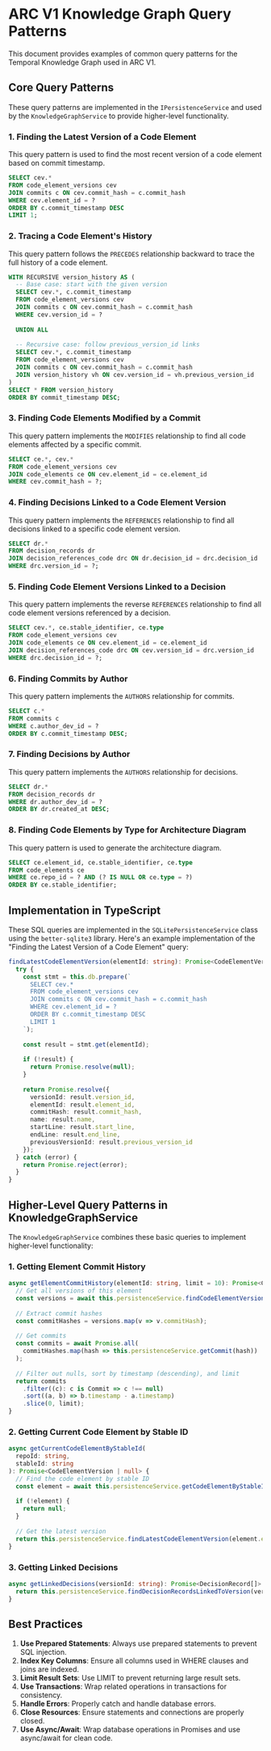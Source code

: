 # ARC V1 Knowledge Graph Query Patterns

This document provides examples of common query patterns for the Temporal Knowledge Graph used in ARC V1.

## Core Query Patterns

These query patterns are implemented in the `IPersistenceService` and used by the `KnowledgeGraphService` to provide higher-level functionality.

### 1. Finding the Latest Version of a Code Element

This query pattern is used to find the most recent version of a code element based on commit timestamp.

```sql
SELECT cev.*
FROM code_element_versions cev
JOIN commits c ON cev.commit_hash = c.commit_hash
WHERE cev.element_id = ?
ORDER BY c.commit_timestamp DESC
LIMIT 1;
```

### 2. Tracing a Code Element's History

This query pattern follows the `PRECEDES` relationship backward to trace the full history of a code element.

```sql
WITH RECURSIVE version_history AS (
  -- Base case: start with the given version
  SELECT cev.*, c.commit_timestamp
  FROM code_element_versions cev
  JOIN commits c ON cev.commit_hash = c.commit_hash
  WHERE cev.version_id = ?
  
  UNION ALL
  
  -- Recursive case: follow previous_version_id links
  SELECT cev.*, c.commit_timestamp
  FROM code_element_versions cev
  JOIN commits c ON cev.commit_hash = c.commit_hash
  JOIN version_history vh ON cev.version_id = vh.previous_version_id
)
SELECT * FROM version_history
ORDER BY commit_timestamp DESC;
```

### 3. Finding Code Elements Modified by a Commit

This query pattern implements the `MODIFIES` relationship to find all code elements affected by a specific commit.

```sql
SELECT ce.*, cev.*
FROM code_element_versions cev
JOIN code_elements ce ON cev.element_id = ce.element_id
WHERE cev.commit_hash = ?;
```

### 4. Finding Decisions Linked to a Code Element Version

This query pattern implements the `REFERENCES` relationship to find all decisions linked to a specific code element version.

```sql
SELECT dr.*
FROM decision_records dr
JOIN decision_references_code drc ON dr.decision_id = drc.decision_id
WHERE drc.version_id = ?;
```

### 5. Finding Code Element Versions Linked to a Decision

This query pattern implements the reverse `REFERENCES` relationship to find all code element versions referenced by a decision.

```sql
SELECT cev.*, ce.stable_identifier, ce.type
FROM code_element_versions cev
JOIN code_elements ce ON cev.element_id = ce.element_id
JOIN decision_references_code drc ON cev.version_id = drc.version_id
WHERE drc.decision_id = ?;
```

### 6. Finding Commits by Author

This query pattern implements the `AUTHORS` relationship for commits.

```sql
SELECT c.*
FROM commits c
WHERE c.author_dev_id = ?
ORDER BY c.commit_timestamp DESC;
```

### 7. Finding Decisions by Author

This query pattern implements the `AUTHORS` relationship for decisions.

```sql
SELECT dr.*
FROM decision_records dr
WHERE dr.author_dev_id = ?
ORDER BY dr.created_at DESC;
```

### 8. Finding Code Elements by Type for Architecture Diagram

This query pattern is used to generate the architecture diagram.

```sql
SELECT ce.element_id, ce.stable_identifier, ce.type
FROM code_elements ce
WHERE ce.repo_id = ? AND (? IS NULL OR ce.type = ?)
ORDER BY ce.stable_identifier;
```

## Implementation in TypeScript

These SQL queries are implemented in the `SQLitePersistenceService` class using the `better-sqlite3` library. Here's an example implementation of the "Finding the Latest Version of a Code Element" query:

```typescript
findLatestCodeElementVersion(elementId: string): Promise<CodeElementVersion | null> {
  try {
    const stmt = this.db.prepare(`
      SELECT cev.*
      FROM code_element_versions cev
      JOIN commits c ON cev.commit_hash = c.commit_hash
      WHERE cev.element_id = ?
      ORDER BY c.commit_timestamp DESC
      LIMIT 1
    `);
    
    const result = stmt.get(elementId);
    
    if (!result) {
      return Promise.resolve(null);
    }
    
    return Promise.resolve({
      versionId: result.version_id,
      elementId: result.element_id,
      commitHash: result.commit_hash,
      name: result.name,
      startLine: result.start_line,
      endLine: result.end_line,
      previousVersionId: result.previous_version_id
    });
  } catch (error) {
    return Promise.reject(error);
  }
}
```

## Higher-Level Query Patterns in KnowledgeGraphService

The `KnowledgeGraphService` combines these basic queries to implement higher-level functionality:

### 1. Getting Element Commit History

```typescript
async getElementCommitHistory(elementId: string, limit = 10): Promise<Commit[]> {
  // Get all versions of this element
  const versions = await this.persistenceService.findCodeElementVersionsByElementId(elementId);
  
  // Extract commit hashes
  const commitHashes = versions.map(v => v.commitHash);
  
  // Get commits
  const commits = await Promise.all(
    commitHashes.map(hash => this.persistenceService.getCommit(hash))
  );
  
  // Filter out nulls, sort by timestamp (descending), and limit
  return commits
    .filter((c): c is Commit => c !== null)
    .sort((a, b) => b.timestamp - a.timestamp)
    .slice(0, limit);
}
```

### 2. Getting Current Code Element by Stable ID

```typescript
async getCurrentCodeElementByStableId(
  repoId: string,
  stableId: string
): Promise<CodeElementVersion | null> {
  // Find the code element by stable ID
  const element = await this.persistenceService.getCodeElementByStableId(repoId, stableId);
  
  if (!element) {
    return null;
  }
  
  // Get the latest version
  return this.persistenceService.findLatestCodeElementVersion(element.elementId);
}
```

### 3. Getting Linked Decisions

```typescript
async getLinkedDecisions(versionId: string): Promise<DecisionRecord[]> {
  return this.persistenceService.findDecisionRecordsLinkedToVersion(versionId);
}
```

## Best Practices

1. **Use Prepared Statements**: Always use prepared statements to prevent SQL injection.
2. **Index Key Columns**: Ensure all columns used in WHERE clauses and joins are indexed.
3. **Limit Result Sets**: Use LIMIT to prevent returning large result sets.
4. **Use Transactions**: Wrap related operations in transactions for consistency.
5. **Handle Errors**: Properly catch and handle database errors.
6. **Close Resources**: Ensure statements and connections are properly closed.
7. **Use Async/Await**: Wrap database operations in Promises and use async/await for clean code.
